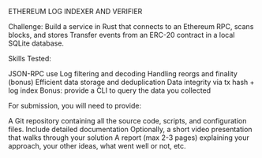 ETHEREUM LOG INDEXER AND VERIFIER

Challenge: Build a service in Rust that connects to an Ethereum RPC, scans blocks, and stores Transfer events from an ERC-20 contract in a local SQLite database.

Skills Tested:

JSON-RPC use
Log filtering and decoding
Handling reorgs and finality (bonus)
Efficient data storage and deduplication
Data integrity via tx hash + log index
Bonus: provide a CLI to query the data you collected

For submission, you will need to provide:

A Git repository containing all the source code, scripts, and configuration files.
Include detailed documentation
Optionally, a short video presentation that walks through your solution
A report (max 2-3 pages) explaining your approach, your other ideas, what went well or not, etc.
